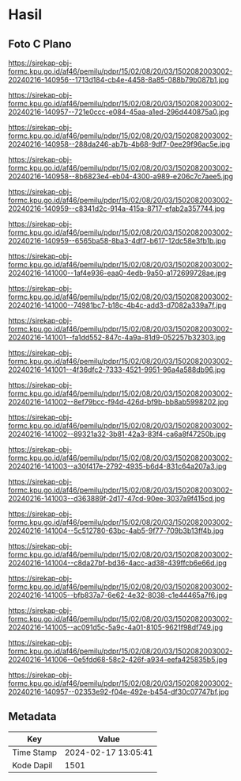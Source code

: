 # Hasil

## Foto C Plano

https://sirekap-obj-formc.kpu.go.id/af46/pemilu/pdpr/15/02/08/20/03/1502082003002-20240216-140956--1713d184-cb4e-4458-8a85-088b79b087b1.jpg

https://sirekap-obj-formc.kpu.go.id/af46/pemilu/pdpr/15/02/08/20/03/1502082003002-20240216-140957--721e0ccc-e084-45aa-a1ed-296d440875a0.jpg

https://sirekap-obj-formc.kpu.go.id/af46/pemilu/pdpr/15/02/08/20/03/1502082003002-20240216-140958--288da246-ab7b-4b68-9df7-0ee29f96ac5e.jpg

https://sirekap-obj-formc.kpu.go.id/af46/pemilu/pdpr/15/02/08/20/03/1502082003002-20240216-140958--8b6823e4-eb04-4300-a989-e206c7c7aee5.jpg

https://sirekap-obj-formc.kpu.go.id/af46/pemilu/pdpr/15/02/08/20/03/1502082003002-20240216-140959--c8341d2c-914a-415a-8717-efab2a357744.jpg

https://sirekap-obj-formc.kpu.go.id/af46/pemilu/pdpr/15/02/08/20/03/1502082003002-20240216-140959--6565ba58-8ba3-4df7-b617-12dc58e3fb1b.jpg

https://sirekap-obj-formc.kpu.go.id/af46/pemilu/pdpr/15/02/08/20/03/1502082003002-20240216-141000--1af4e936-eaa0-4edb-9a50-a172699728ae.jpg

https://sirekap-obj-formc.kpu.go.id/af46/pemilu/pdpr/15/02/08/20/03/1502082003002-20240216-141000--74981bc7-b18c-4b4c-add3-d7082a339a7f.jpg

https://sirekap-obj-formc.kpu.go.id/af46/pemilu/pdpr/15/02/08/20/03/1502082003002-20240216-141001--fa1dd552-847c-4a9a-81d9-052257b32303.jpg

https://sirekap-obj-formc.kpu.go.id/af46/pemilu/pdpr/15/02/08/20/03/1502082003002-20240216-141001--4f36dfc2-7333-4521-9951-96a4a588db96.jpg

https://sirekap-obj-formc.kpu.go.id/af46/pemilu/pdpr/15/02/08/20/03/1502082003002-20240216-141002--8ef79bcc-f94d-426d-bf9b-bb8ab5998202.jpg

https://sirekap-obj-formc.kpu.go.id/af46/pemilu/pdpr/15/02/08/20/03/1502082003002-20240216-141002--89321a32-3b81-42a3-83f4-ca6a8f47250b.jpg

https://sirekap-obj-formc.kpu.go.id/af46/pemilu/pdpr/15/02/08/20/03/1502082003002-20240216-141003--a30f417e-2792-4935-b6d4-831c64a207a3.jpg

https://sirekap-obj-formc.kpu.go.id/af46/pemilu/pdpr/15/02/08/20/03/1502082003002-20240216-141003--d363889f-2d17-47cd-90ee-3037a9f415cd.jpg

https://sirekap-obj-formc.kpu.go.id/af46/pemilu/pdpr/15/02/08/20/03/1502082003002-20240216-141004--5c512780-63bc-4ab5-9f77-709b3b13ff4b.jpg

https://sirekap-obj-formc.kpu.go.id/af46/pemilu/pdpr/15/02/08/20/03/1502082003002-20240216-141004--c8da27bf-bd36-4acc-ad38-439ffcb6e66d.jpg

https://sirekap-obj-formc.kpu.go.id/af46/pemilu/pdpr/15/02/08/20/03/1502082003002-20240216-141005--bfb837a7-6e62-4e32-8038-c1e44465a7f6.jpg

https://sirekap-obj-formc.kpu.go.id/af46/pemilu/pdpr/15/02/08/20/03/1502082003002-20240216-141005--ac091d5c-5a9c-4a01-8105-9621f98df749.jpg

https://sirekap-obj-formc.kpu.go.id/af46/pemilu/pdpr/15/02/08/20/03/1502082003002-20240216-141006--0e5fdd68-58c2-426f-a934-eefa425835b5.jpg

https://sirekap-obj-formc.kpu.go.id/af46/pemilu/pdpr/15/02/08/20/03/1502082003002-20240216-140957--02353e92-f04e-492e-b454-df30c07747bf.jpg


## Metadata

| Key        | Value               |
| ---------- | ------------------- |
| Time Stamp | 2024-02-17 13:05:41 |
| Kode Dapil | 1501                |



